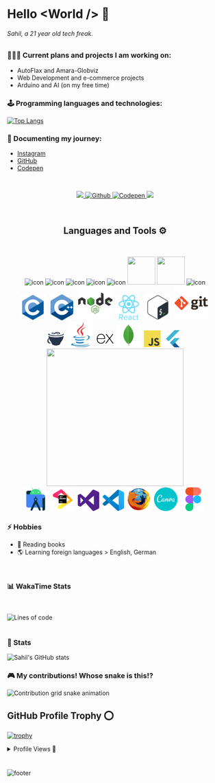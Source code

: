 <h1> Hello  &lt;World /&gt; 🚀 </h1>
<h6>Sahil, a 21 year old tech freak.</h6>

### 🧑🏻‍💻 Current plans and projects I am working on:
- AutoFlax and Amara-Globviz
- Web Development and e-commerce projects
- Arduino and AI (on my free time)

### 🕹️ Programming languages and technologies:
[![Top Langs](https://github-readme-stats-sigma-five.vercel.app/api/top-langs/?username=Professor-codes&layout=compact&theme=midnight-purple)](https://github.com/Professor-codes/github-readme-stats)

### 🦾 Documenting my journey:
- <a href="https://www.instagram.com/professor.code/">Instagram</a>
- <a href="https://github.com/Professor-codes">GitHub</a>
- <a href="https://codepen.io/Professor-codes">Codepen</a>
<br>

<p align ="center">
  <a href="https://wa.me/6355658206" role="whatsapp">
  	<img src="https://img.shields.io/badge/-WhatsApp-14a800?style=for-the-badge&logo=whatsapp&logoColor=white&color=blueviolet" />
  </a>
  <a href="https://github.com/Professor-codes/" target="_blank">
    	<img alt="Github" src="https://img.shields.io/badge/GitHub-%2312100E.svg?&style=for-the-badge&logo=Github&logoColor=white" />
  </a>
  <a href="https://codepen.io/Professor-codes/" target="_blank">
	<img alt="Codepen" src="https://img.shields.io/badge/codepen-%23000000.svg?&style=for-the-badge&logo=codepen&logoColor=white" />
  </a>
  <a href="https://twitter.com/Professor_cods" role="twitter">
  	<img src="https://img.shields.io/badge/-twitter-14a800?style=for-the-badge&logo=twitter&logoColor=white&color=blueviolet" />
  </a>
</p>

<br><h2 align="center"> Languages and Tools ⚙️ </h2><br> 

<div align="center">
    <span align="center" width="96">
        <img src="https://techstack-generator.vercel.app/cpp-icon.svg" alt="icon" width="65" height="65" />
    </span>
    <span align="center" width="96">
        <img src="https://techstack-generator.vercel.app/ts-icon.svg" alt="icon" width="65" height="65" />
    </span>
    <span align="center" width="96">
        <img src="https://techstack-generator.vercel.app/java-icon.svg" alt="icon" width="65" height="65" />
    </span>
    <span align="center" width="96">
        <img src="https://techstack-generator.vercel.app/js-icon.svg" alt="icon" width="65" height="65" />
    </span>
    <span align="center" width="96">
        <img src="https://techstack-generator.vercel.app/mysql-icon.svg" alt="icon" width="65" height="65" />
    </span>
    <span align="center" width="96">
        <img src="https://techstack-generator.vercel.app/react-icon.svg" width="65" height="65" />
    </span>
    <span align="center" width="96">
        <img src="https://techstack-generator.vercel.app/aws-icon.svg" width="65" height="65" />
    </span>
    <span align="center" width="96">
        <img src="https://techstack-generator.vercel.app/sass-icon.svg" alt="icon" width="50" height="50" />
    </span>
</div>

<div align="center">
	<img src="https://github.com/devicons/devicon/blob/master/icons/c/c-original.svg" title="C" alt="C" width="60" height="60"/>&nbsp;
	<img src="https://github.com/devicons/devicon/blob/master/icons/cplusplus/cplusplus-original.svg" title="CPP" alt="CPP" width="60" height="60"/>&nbsp;
	<img src="https://github.com/devicons/devicon/blob/master/icons/nodejs/nodejs-original-wordmark.svg" title="NodeJS" alt="NodeJS" width="80" height="80"/>&nbsp;
	<img src="https://github.com/devicons/devicon/blob/master/icons/react/react-original-wordmark.svg" title="React" alt="React" width="60" height="60"/>&nbsp;
	<img src="https://github.com/devicons/devicon/blob/master/icons/bash/bash-original.svg" title="Bash" alt="Bash" width="60" height="60"/>&nbsp;
	<img src="https://github.com/devicons/devicon/blob/master/icons/git/git-original-wordmark.svg" title="Git" **alt="Git" width="80" height="80"/>&nbsp;
</div>
<div align="center">
	<img src="https://github.com/devicons/devicon/blob/master/icons/coffeescript/coffeescript-original.svg" title="Coffeescript" **alt="Coffeescript" width="40" height="40"/>&nbsp;
  	<img src="https://github.com/devicons/devicon/blob/master/icons/java/java-original.svg" title="Java" **alt="Java" width="60" height="60"/>&nbsp;
	<img src="https://github.com/devicons/devicon/blob/master/icons/express/express-original.svg" title="Express" **alt="Express" width="40" height="40"/>&nbsp;
	<img src="https://github.com/devicons/devicon/blob/master/icons/mongodb/mongodb-original.svg" title="MongoDB" **alt="MongoDB" width="55" height="55"/>&nbsp;
	<img src="https://github.com/devicons/devicon/blob/master/icons/javascript/javascript-original.svg" title="JavaScript" **alt="JavaScript" width="40" height="40"/>&nbsp;
	<img src="https://github.com/devicons/devicon/blob/master/icons/flutter/flutter-original.svg" title="Flutter" **alt="Flutter" width="40" height="40"/>&nbsp;
</div> 

<div align="center">
	<img src="https://github.com/Professor-codes/Professor-codes/assets/126326997/d87d7020-cfe7-4006-bddd-d9402a453ce2" width="320" height="320">
	<div>
  		<img src="https://github.com/devicons/devicon/blob/master/icons/androidstudio/androidstudio-original.svg" title="AndroidStudio" **alt="AndroidStudio" width="55" height="55"/>&nbsp;
  		<img src="https://github.com/devicons/devicon/blob/master/icons/jetbrains/jetbrains-original.svg" title="Jetbrains" **alt="Jetbrains" width="55" height="55"/>&nbsp;
  		<img src="https://github.com/devicons/devicon/blob/master/icons/visualstudio/visualstudio-plain.svg" title="VisualStudio" **alt="VisualStudio" width="50" height="50"/>&nbsp;
  		<img src="https://github.com/devicons/devicon/blob/master/icons/vscode/vscode-original.svg" title="VsCode" **alt="VsCode" width="50" height="50"/>&nbsp;
  		<img src="https://github.com/devicons/devicon/blob/master/icons/firefox/firefox-original.svg" title="Firefox" **alt="Firefox" width="55" height="55"/>&nbsp;
  		<img src="https://github.com/devicons/devicon/blob/master/icons/canva/canva-original.svg" title="Canva" **alt="Canva" width="55" height="55"/>&nbsp;
		<img src="https://github.com/devicons/devicon/blob/master/icons/figma/figma-original.svg" title="Figma" **alt="Figma" width="55" height="55"/>&nbsp;
	</div>
</div>

### ⚡ Hobbies
- 📒 Reading books
- 🌎 Learning foreign languages > English, German
<br>

### 📊 WakaTime Stats
<br>

![Lines of code](https://img.shields.io/badge/From%20Hello%20World%20I%27ve%20Written-2.8%20million%20lines%20of%20code-purple)
<br><br>

### 📑 Stats
![Sahil's GitHub stats](https://github-readme-stats-sigma-five.vercel.app/api?username=Professor-codes&show_icons=true&theme=midnight-purple)
 
### 🎮 My contributions! Whose snake is this!? 
![Contribution grid snake animation](https://user-images.githubusercontent.com/126326997/229101655-58976baa-273d-4928-a112-fff501bcfcc2.svg)

## GitHub Profile Trophy ⭕

[![trophy](https://github-profile-trophy.vercel.app/?username=Professor-codes&row=1&margin-w=40)](https://github.com/ryo-ma/github-profile-trophy)
<br>

<details>
  <summary>Profile Views 🔎</summary>
  <br/>
  <img src="https://komarev.com/ghpvc/?username=Professor-codes&style=for-the-badge&color=blueviolet&label=PROFILE+VIEWS&style=for-the-badge&color=blueviolet">
</details>

#

![footer](https://user-images.githubusercontent.com/126326997/229107289-d726623a-cc0d-4145-a494-bdb44a6d3854.jpg) 






